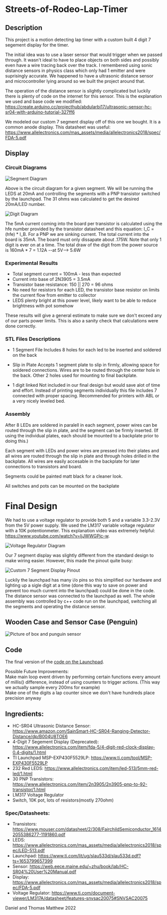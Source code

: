 # Streets-of-Rodeo-Lap-Timer

## Description  

This project is a motion detecting lap timer with a custom built 4 digit 7 segement display for the timer. 

The initial idea was to use a laser sensor that would trigger when we passed through. It wasn't ideal to have to place objects on both sides and possibly even have a wire tracing back over the track. I remembered using sonic distance sensors in physics class which only had 1 emitter and were suprisingly accurate. We happened to have a ultrasonic distance sensor and microcontroller lying around so we built the project around that. 

The operation of the distance sensor is slightly complicated but luckily there is plenty of code on the internet for this sensor. This is the explanation we used and base code we modified: https://create.arduino.cc/projecthub/abdularbi17/ultrasonic-sensor-hc-sr04-with-arduino-tutorial-327ff6

We modeled our custom 7 segment display off of this one we bought. It is a common anode display. This datasheet was useful: https://www.allelectronics.com/mas_assets/media/allelectronics2018/spec/FDA-5.pdf

## Display

### Circuit Diagrams
  
![Segment Diagram](Diagrams/Segment-Cir-Diagram.JPG)  

Above is the circuit diagram for a given segment. We will be running the LEDS at 20mA and controlling the segments with a PNP transistor switched by the launchpad. The 31 ohms was calculated to get the desired 20mA/LED number.

![Digit Diagram](Diagrams/Digit-Cir-Diagram.JPG)   

The 5mA current coming into the board per transistor is calculated using the hfe number provided by the transistor datasheet and this equation: I_C = (hfe) * I_B. For a PNP we are sinking current. The total current into the board is 35mA. The board must only dissapate about .175W. Note that only 1 digit is ever on at a time. The total draw of the digit from the power source is 160mA * 7 = 1.12A --at 5V--> 5.6W 
  
### Experimental Results

- Total segment current = 100mA - less than expected  
- Current into base of 2N3905 = 3.5mA  
- Transistor base resistance: 150 || 270 = 96 ohms  
- No need for resistors for each LED, the transistor base resistor on limits the current flow from emitter to collector  
- LEDS plenty bright at this power level, likely want to be able to reduce brightness with pot somehow

These results will give a general estimate to make sure we don't exceed any of our parts power limits. This is also a sanity check that calculations were done correctly.  

### STL Files Descriptions

- 1 Segment File
Includes 8 holes for each led to be inserted and soldered on the back

- Slip in Plate
Accepts 1 segment plate to slip in firmly, allowing space for soldered connections. Wires are to be routed through the center hole in the back. Other 2 holes used for mounting to final backplate.

- 1 digit linked
Not included in our final design but would save alot of time and effort. Instead of printing segments individually this file includes 7 connected with proper spacing. Recommended for printers with ABL or a very nicely leveled bed. 

### Assembly
After 8 LEDs are soldered in paralell in each segment, power wires can be routed through the slip in plate, and the segment can be firmly inserted. (If using the individual plates, each should be mounted to a backplate prior to doing this.) 

Each segment with LEDs and power wires are pressed into their plates and all wires are routed through the slip in plate and through holes drilled in the backplate. All wires are easily accesable in the backplate for later connections to transistors and board. 

Segments could be painted matt black for a cleaner look.

All switches and pots can be mounted on the backplate 

# Final Design

We had to use a voltage regulator to provide both 5 and a variable 3.3-2.3V from the 5V power supply. We used the LM317 variable voltage regulator with a 10K potentionmeter. This explanation video was extremely helpful: https://www.youtube.com/watch?v=IjJWWGPjc-w.  

![Voltage Regulator Diagram](Diagrams/VoltageRegulatorDiagram.JPG)   

Our 7 segment display was slightly different from the standard design to make wiring easier. However, this made the pinout quite busy:  

![Custom 7 Segment Display Pinout](Diagrams/7SegDisplayPinout.JPG)   

Luckily the launchpad has many i/o pins so this simplified our hardware and lighting up a sigle digit at a time (done this way to save on power and prevent too much current into the launchpad) could be done in the code.  
The distance sensor was connected to the launchpad as well. The whole assembly was controlled by c++ code run on the launchpad, switching all the segments and operating the distance sensor.

## Wooden Case and Sensor Case (Penguin)

![Picture of box and punguin sensor](images/PXL_20220809_234259224.MP.jpg)

## Code

The final version of the [code on the Launchpad](https://github.com/tomtominator/Streets-of-Rodeo-Lap-Timer/blob/main/LaunchPad%20Code/Lap_Time_Display_Custom_Final/Lap_Time_Display_Custom_Final.ino).  

Possible Future Improvements:  
Make main loop event driven by performing certain functions every amount of millis() difference, instead of using counters to trigger actions. (This way we actually sample every 200ms for example)  
Make one of the digits a lap counter since we don't have hundreds place precision anyway


## Ingredients:  

- HC-SR04 Ultrasonic Distance Sensor: https://www.amazon.com/SainSmart-HC-SR04-Ranging-Detector-Distance/dp/B004U8TOE6 
- 4-Digit 7 Segement Display (Deprecated): https://www.allelectronics.com/item/fda-5/4-digit-red-clock-display-0.4-digits/1.html  
- TI Launchpad MSP-EXP430F5529LP: https://www.ti.com/tool/MSP-EXP430F5529LP
- 232 Red LEDS: https://www.allelectronics.com/item/led-513/5mm-red-led/1.html
- 30 PNP Transistors: https://www.allelectronics.com/item/2n3905/2n3905-pnp-to-92-transistor/1.html
- LM317 Voltage Regulator
- Switch, 10K pot, lots of resistors(mostly 270ohm)

### Spec/Datasheets:  

- Transistors: https://www.mouser.com/datasheet/2/308/FairchildSemiconductor_16142055386277-1191860.pdf
- LEDS: https://www.allelectronics.com/mas_assets/media/allelectronics2018/spec/LED-513.pdf
- Launchpad: https://www.ti.com/lit/ug/slau533d/slau533d.pdf?ts=1653799657399
- Sensor: https://web.eece.maine.edu/~zhu/book/lab/HC-SR04%20User%20Manual.pdf
- Display: https://www.allelectronics.com/mas_assets/media/allelectronics2018/spec/FDA-5.pdf
- Voltage Regulator: https://www.ti.com/document-viewer/LM317A/datasheet/features-snvsac20075#SNVSAC20075


Daniel and Thomas Matthew 2022
